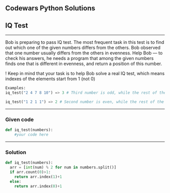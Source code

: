 
Codewars Python Solutions
---
## IQ Test <br>
---
Bob is preparing to pass IQ test. The most frequent task in this test is to find out which one of the given numbers differs from the others. Bob observed that one number usually differs from the others in evenness. Help Bob — to check his answers, he needs a program that among the given numbers finds one that is different in evenness, and return a position of this number.

! Keep in mind that your task is to help Bob solve a real IQ test, which means indexes of the elements start from 1 (not 0)
```python
Examples:
iq_test("2 4 7 8 10") => 3 # Third number is odd, while the rest of the numbers are even

iq_test("1 2 1 1") => 2 # Second number is even, while the rest of the numbers are odd
```
---
### Given code
```python
def iq_test(numbers):
    #your code here
```
---
### Solution
```python
def iq_test(numbers):
  arr = [int(num) % 2 for num in numbers.split()]
  if arr.count(0)>1:
    return arr.index(1)+1
  else:
    return arr.index(0)+1
```
